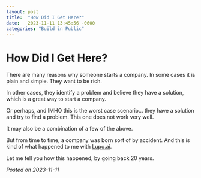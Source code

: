 ```yaml
---
layout: post
title:  "How Did I Get Here?"
date:   2023-11-11 13:45:56 -0600
categories: "Build in Public"
---
```

# How Did I Get Here?
There are many reasons why someone starts a company. In some cases it is plain and simple. They want to be rich. 

In other cases, they identify a problem and believe they have a solution, which is a great way to start a company. 

Or perhaps, and IMHO this is the worst case scenario... they have a solution and try to find a problem. This one does not work very well.

It may also be a combination of a few of the above.

But from time to time, a company was born sort of by accident. And this is kind of what happened to me with [Lupo.ai](https://lupo.ai).

Let me tell you how this happened, by going back 20 years.


_Posted on 2023-11-11_
